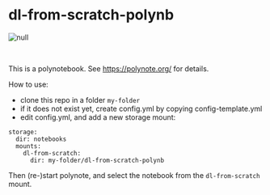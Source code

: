 # dl-from-scratch-polynb


![null](https://camo.githubusercontent.com/94969f2a173108a544ef0a5cf7a515dbc3beacdc/68747470733a2f2f6c68352e676f6f676c6575736572636f6e74656e742e636f6d2f37587176324a7634334f7543573769366d786e53786a7577536a77314634347a59546443764e542d4e7364696b6e565f7731625f694750472d7a5371474d3633704144414f4d4f6946585666714863656d416a305f6c5a306876564135564a486a4a4f4474754f7968492d75724c3639386e50336f36314a654e4d4a61346e5f65417269345678444a5967)<br>

<br>

This is a polynotebook. See https://polynote.org/ for details.


How to use:


* clone this repo in a folder `my-folder`
* if it does not exist yet, create config.yml by copying config-template.yml
* edit config.yml, and add a new storage mount:

```
storage:
  dir: notebooks
  mounts:
    dl-from-scratch:
      dir: my-folder/dl-from-scratch-polynb
```

Then (re-)start polynote, and select the notebook from the `dl-from-scratch` mount.